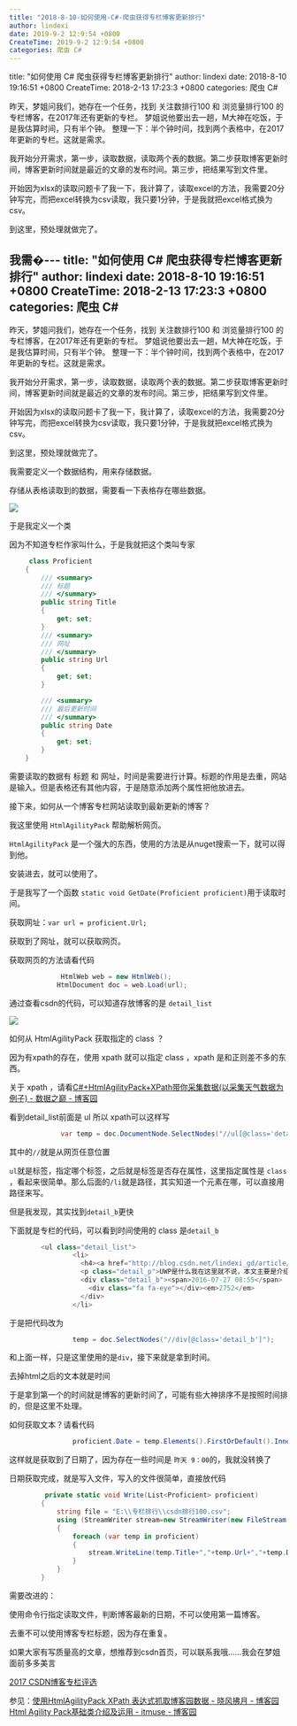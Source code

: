 ```yaml
---
title: "2018-8-10-如何使用-C#-爬虫获得专栏博客更新排行"
author: lindexi
date: 2019-9-2 12:9:54 +0800
CreateTime: 2019-9-2 12:9:54 +0800
categories: 爬虫 C#
---
```


title: "如何使用 C# 爬虫获得专栏博客更新排行"
author: lindexi
date: 2018-8-10 19:16:51 +0800
CreateTime: 2018-2-13 17:23:3 +0800
categories: 爬虫 C#

<!--more-->



昨天，梦姐问我们，她存在一个任务，找到 关注数排行100 和 浏览量排行100 的专栏博客，在2017年还有更新的专栏。
梦姐说他要出去一趟，M大神在吃饭，于是我估算时间，只有半个钟。
整理一下：半个钟时间，找到两个表格中，在2017年更新的专栏。这就是需求。

<!--more-->



我开始分开需求，第一步，读取数据，读取两个表的数据。第二步获取博客更新时间，博客更新时间就是最近的文章的发布时间。第三步，把结果写到文件里。

开始因为xlsx的读取问题卡了我一下，我计算了，读取excel的方法，我需要20分钟写完，而把excel转换为csv读取，我只要1分钟，于是我就把excel格式换为csv。

到这里，预处理就做完了。

我需�---
title: "如何使用 C# 爬虫获得专栏博客更新排行"
author: lindexi
date: 2018-8-10 19:16:51 +0800
CreateTime: 2018-2-13 17:23:3 +0800
categories: 爬虫 C#
---

昨天，梦姐问我们，她存在一个任务，找到 关注数排行100 和 浏览量排行100 的专栏博客，在2017年还有更新的专栏。
梦姐说他要出去一趟，M大神在吃饭，于是我估算时间，只有半个钟。
整理一下：半个钟时间，找到两个表格中，在2017年更新的专栏。这就是需求。

<!--more-->



我开始分开需求，第一步，读取数据，读取两个表的数据。第二步获取博客更新时间，博客更新时间就是最近的文章的发布时间。第三步，把结果写到文件里。

开始因为xlsx的读取问题卡了我一下，我计算了，读取excel的方法，我需要20分钟写完，而把excel转换为csv读取，我只要1分钟，于是我就把excel格式换为csv。

到这里，预处理就做完了。

我需要定义一个数据结构，用来存储数据。

存储从表格读取到的数据，需要看一下表格存在哪些数据。

![](http://image.acmx.xyz/AwCCAwMAItoFADbzBgABAAQArj4BAGZDAgBo6AkA6Nk%3D%2F201751785432.jpg)

于是我定义一个类

因为不知道专栏作家叫什么，于是我就把这个类叫专家


```csharp
     class Proficient 
    {
        /// <summary>
        /// 标题
        /// </summary>
        public string Title
        {
            get; set;
        }
        /// <summary>
        /// 网址
        /// </summary>
        public string Url
        {
            get; set;
        }

        /// <summary>
        /// 最后更新时间
        /// </summary>
        public string Date
        {
            get; set;
        }
    }
```

需要读取的数据有 标题 和 网址，时间是需要进行计算。标题的作用是去重，网站是输入。但是表格还有其他内容，于是随意添加两个属性把他放进去。

接下来，如何从一个博客专栏网站读取到最新更新的博客？

我这里使用 `HtmlAgilityPack` 帮助解析网页。

`HtmlAgilityPack` 是一个强大的东西，使用的方法是从nuget搜索一下，就可以得到他。

安装进去，就可以使用了。

于是我写了一个函数 `static void GetDate(Proficient proficient)`用于读取时间。

获取网址：`var url = proficient.Url;`

获取到了网址，就可以获取网页。

获取网页的方法请看代码


```csharp
             HtmlWeb web = new HtmlWeb();
            HtmlDocument doc = web.Load(url);
```

通过查看csdn的代码，可以知道存放博客的是 `detail_list`

![](http://image.acmx.xyz/AwCCAwMAItoFADbzBgABAAQArj4BAGZDAgBo6AkA6Nk%3D%2F2017517907.jpg)

如何从 HtmlAgilityPack 获取指定的 class ？

因为有xpath的存在，使用 xpath 就可以指定 class ，xpath 是和正则差不多的东西。

关于 xpath ，请看[C#+HtmlAgilityPack+XPath带你采集数据(以采集天气数据为例子) - 数据之巅 - 博客园](http://www.cnblogs.com/asxinyu/p/CSharp_HtmlAgilityPack_XPath_Weather_Data.html)

看到detail_list前面是 ul 所以 xpath可以这样写


```csharp
             var temp = doc.DocumentNode.SelectNodes("//ul[@class='detail_list']/li");
```
其中的`//`就是从网页任意位置

`ul`就是标签，指定哪个标签，之后就是标签是否存在属性，这里指定属性是 `class` ，看起来很简单。那么后面的`/li`就是路径，其实知道一个元素在哪，可以直接用路径来写。

但是我发现，其实找到`detail_b`更快

下面就是专栏的代码，可以看到时间使用的 class 是`detail_b`
```csharp
        <ul class="detail_list">
                <li>
                  <h4><a href="http://blog.csdn.net/lindexi_gd/article/details/52041944" target="_blank">win10 uwp 入门</a></h4>
                  <p class="detail_p">UWP是什么我在这里就不说，本文主要是介绍如何入门UWP，也是合并我写的博客。</p>
                  <div class="detail_b"><span>2016-07-27 08:55</span>
                    <div class="fa fa-eye"></div><em>2752</em>
                  </div>
                </li>
```

于是把代码改为


```csharp
                temp = doc.SelectNodes("//div[@class='detail_b']");

```

和上面一样，只是这里使用的是`div`，接下来就是拿到时间。

去掉html之后的文本就是时间

于是拿到第一个的时间就是博客的更新时间了，可能有些大神排序不是按照时间排的，但是这里不处理。

如何获取文本？请看代码


```csharp
                proficient.Date = temp.Elements().FirstOrDefault().InnerText;

```
这样就是获取到了日期了，因为存在一些时间是 `昨天 9：00`的，我就没转换了

日期获取完成，就是写入文件，写入的文件很简单，直接放代码


```csharp
         private static void Write(List<Proficient> proficient)
        {
            string file = "E:\\专栏排行\\csdn排行100.csv";
            using (StreamWriter stream=new StreamWriter(new FileStream(file,FileMode.Create),Encoding.GetEncoding("gbk")))
            {
                foreach (var temp in proficient)
                {
                    stream.WriteLine(temp.Title+","+temp.Url+","+temp.Date+","+temp.Folpv+","+temp.Num);
                }
            }
        }
```

需要改进的：

使用命令行指定读取文件，判断博客最新的日期，不可以使用第一篇博客。

去重不可以使用博客专栏标题，因为存在重复。

如果大家有写质量高的文章，想推荐到csdn首页，可以联系我哦……我会在梦姐面前多多美言

[2017 CSDN博客专栏评选](http://blog.csdn.net/blogdevteam/article/details/71710010)  

参见：[使用HtmlAgilityPack XPath 表达式抓取博客园数据 - 晓风拂月 - 博客园](http://www.cnblogs.com/xffy1028/archive/2011/12/01/2270430.html)
[Html Agility Pack基础类介绍及运用 - itmuse - 博客园](http://www.cnblogs.com/ITmuse/archive/2010/05/29/1747199.html)

